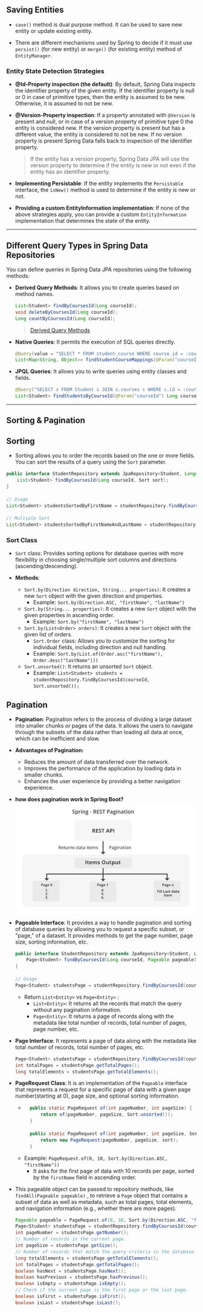 ## Saving Entities

- `save()` method is dual purpose method. It can be used to save new entity or update existing entity.

- There are different mechanisms used by Spring to decide if it must use `persist()` (for new entity) or `merge()` (for existing entity) method of `EntityManager`.

### Entity State Detection Strategies

- **@Id-Property inspection (the default)**: By default, Spring Data inspects the identifier property of the given entity. If the identifier property is null or 0 in case of primitive types, then the entity is assumed to be new. Otherwise, it is assumed to not be new.

- **@Version-Property inspection**: If a property annotated with `@Version` is present and null, or in case of a version property of primitive type 0 the entity is considered new. If the version property is present but has a different value, the entity is considered to not be new. If no version property is present Spring Data falls back to inspection of the identifier property.
    > If the entity has a version property, Spring Data JPA will use the version property to determine if the entity is new or not even if the entity has an identifier property.

- **Implementing Persistable**: If the entity implements the `Persistable` interface, the `isNew()` method is used to determine if the entity is new or not.

- **Providing a custom EntityInformation implementation**: If none of the above strategies apply, you can provide a custom `EntityInformation` implementation that determines the state of the entity.

----------------------------------------------------------------

## Different Query Types in Spring Data Repositories

You can define queries in Spring Data JPA repositories using the following methods:

- **Derived Query Methods**: It allows you to create queries based on method names. 
    ```java
    List<Student> findByCoursesId(Long courseId);
    void deleteByCoursesId(Long courseId);
    Long countByCoursesId(Long courseId);
    ```
    > [Derived Query Methods](https://docs.spring.io/spring-data/jpa/reference/jpa/query-methods.html)

- **Native Queries**: It permits the execution of SQL queries directly.
    ```java
    @Query(value = "SELECT * FROM student_course WHERE course_id = :courseId", nativeQuery = true)
    List<Map<String, Object>> findStudentCourseMappings(@Param("courseId") Long courseId);
    ```
- **JPQL Queries**: It allows you to write queries using entity classes and fields. 
    ```java
    @Query("SELECT s FROM Student s JOIN s.courses c WHERE c.id = :courseId")
    List<Student> findStudentsByCourseId(@Param("courseId") Long courseId);
    ```

----------------------------------------------------------------

## Sorting & Pagination

## Sorting

- Sorting allows you to order the records based on the one or more fields. You can sort the results of a query using the `Sort` parameter.
```java
public interface StudentRepository extends JpaRepository<Student, Long> {
    List<Student> findByCoursesId(Long courseId, Sort sort);
}

// Usage
List<Student> studentsSortedByFirstName = studentRepository.findByCoursesId(courseId, Sort.by(Direction.ASC, "firstName"));

// Multiple Sort
List<Student> studentsSortedByFirstNameAndLastName = studentRepository.findByCoursesId(courseId, Sort.by(Direction.ASC, "firstName", "lastName"));
```

### Sort Class

- `Sort` class: Provides sorting options for database queries with more flexibility in choosing single/multiple sort columns and directions (ascending/descending).
    
- **Methods**:
    - `Sort.by(Direction direction, String... properties)`: It creates a new `Sort` object with the given direction and properties.
        - Example: `Sort.by(Direction.ASC, "firstName", "lastName")`
    - `Sort.by(String... properties)`: It creates a new `Sort` object with the given properties in ascending order.
        - Example: `Sort.by("firstName", "lastName")`
    - `Sort.by(List<Order> orders)`: It creates a new `Sort` object with the given list of orders.
        - `Sort.Order` class: Allows you to customize the sorting for individual fields, including direction and null handling.
        - Example: `Sort.by(List.of(Order.asc("firstName"), Order.desc("lastName")))`
    - `Sort.unsorted()`: It returns an unsorted `Sort` object.
        - Example: `List<Student> students = studentRepository.findByCoursesId(courseId, Sort.unsorted());`

## Pagination

- **Pagination**: Pagination refers to the process of dividing a large dataset into smaller chunks or pages of the data. It allows the users to navigate through the subsets of the data rather than loading all data at once, which can be inefficient and slow.

- **Advantages of Pagination:**
    - Reduces the amount of data transferred over the network.
    - Improves the performance of the application by loading data in smaller chunks.
    - Enhances the user experience by providing a better navigation experience.

- **how does pagination work in Spring Boot?**
    ![Pagination](./imgs/pagination.webp)


- **Pageable Interface**: It provides a way to handle pagination and sorting of database queries by allowing you to request a specific subset, or "page," of a dataset. It provides methods to get the page number, page size, sorting information, etc.
    ```java
    public interface StudentRepository extends JpaRepository<Student, Long> {
        Page<Student> findByCoursesId(Long courseId, Pageable pageable);
    }

    // Usage
    Page<Student> studentsPage = studentRepository.findByCoursesId(courseId, PageRequest.of(0, 10, Sort.by(Direction.ASC, "firstName")));
    ```

    - Return `List<Entity>` vs `Page<Entity>` :
        - `List<Entity>`: It returns all the records that match the query without any pagination information.
        - `Page<Entity>`: It returns a page of records along with the metadata like total number of records, total number of pages, page number, etc.

- **Page Interface**: It represents a page of data along with the metadata like total number of records, total number of pages, etc.
    ```java
    Page<Student> studentsPage = studentRepository.findByCoursesId(courseId, PageRequest.of(0, 10, Sort.by(Direction.ASC, "firstName")));
    int totalPages = studentsPage.getTotalPages();
    long totalElements = studentsPage.getTotalElements();
    ```

- **PageRequest Class**: It is an implementation of the `Pageable` interface that represents a request for a specific page of data with a given page number(starting at 0), page size, and optional sorting information.
    - ```java
        public static PageRequest of(int pageNumber, int pageSize) {
            return of(pageNumber, pageSize, Sort.unsorted());
        }

        public static PageRequest of(int pageNumber, int pageSize, Sort sort) {
            return new PageRequest(pageNumber, pageSize, sort);
        }
        ```
    - Example: `PageRequest.of(0, 10, Sort.by(Direction.ASC, "firstName"))`
        - It asks for the first page of data with 10 records per page, sorted by the `firstName` field in ascending order.

- This pageable object can be passed to repository methods, like `findAll(Pageable pageable)` , to retrieve a `Page` object that contains a subset of data as well as metadata, such as total pages, total elements, and navigation information (e.g., whether there are more pages). 
    ```java
    Pageable pageable = PageRequest.of(0, 10, Sort.by(Direction.ASC, "firstName"));
    Page<Student> studentsPage = studentRepository.findByCoursesId(courseId, pageable);
    int pageNumber = studentsPage.getNumber();
    // Number of records in the current page.
    int pageSize = studentsPage.getSize();
    // Number of records that match the query criteria in the database.
    long totalElements = studentsPage.getTotalElements();
    int totalPages = studentsPage.getTotalPages();
    boolean hasNext = studentsPage.hasNext();
    boolean hasPrevious = studentsPage.hasPrevious();
    boolean isEmpty = studentsPage.isEmpty();
    // Check if the current page is the first page or the last page.
    boolean isFirst = studentsPage.isFirst();
    boolean isLast = studentsPage.isLast();
    ```